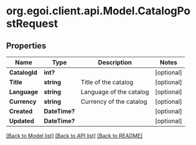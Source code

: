 # org.egoi.client.api.Model.CatalogPostRequest
## Properties

Name | Type | Description | Notes
------------ | ------------- | ------------- | -------------
**CatalogId** | **int?** |  | [optional] 
**Title** | **string** | Title of the catalog | [optional] 
**Language** | **string** | Language of the catalog | [optional] 
**Currency** | **string** | Currency of the catalog | [optional] 
**Created** | **DateTime?** |  | [optional] 
**Updated** | **DateTime?** |  | [optional] 

[[Back to Model list]](../README.md#documentation-for-models) [[Back to API list]](../README.md#documentation-for-api-endpoints) [[Back to README]](../README.md)

